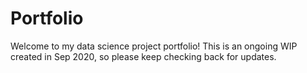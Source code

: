 # Portfolio
<!-- Actual text -->
Welcome to my data science project portfolio! This is an ongoing WIP created in Sep 2020, so please keep checking back for updates.

